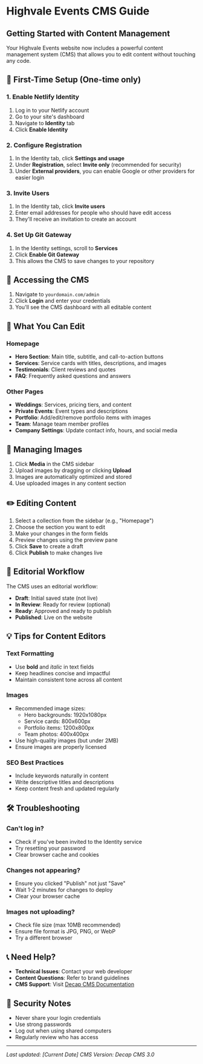 # Highvale Events CMS Guide

## Getting Started with Content Management

Your Highvale Events website now includes a powerful content management system (CMS) that allows you to edit content without touching any code.

## 🚀 First-Time Setup (One-time only)

### 1. Enable Netlify Identity
1. Log in to your Netlify account
2. Go to your site's dashboard
3. Navigate to **Identity** tab
4. Click **Enable Identity**

### 2. Configure Registration
1. In the Identity tab, click **Settings and usage**
2. Under **Registration**, select **Invite only** (recommended for security)
3. Under **External providers**, you can enable Google or other providers for easier login

### 3. Invite Users
1. In the Identity tab, click **Invite users**
2. Enter email addresses for people who should have edit access
3. They'll receive an invitation to create an account

### 4. Set Up Git Gateway
1. In the Identity settings, scroll to **Services**
2. Click **Enable Git Gateway**
3. This allows the CMS to save changes to your repository

## 📝 Accessing the CMS

1. Navigate to `yourdomain.com/admin`
2. Click **Login** and enter your credentials
3. You'll see the CMS dashboard with all editable content

## 🎨 What You Can Edit

### Homepage
- **Hero Section**: Main title, subtitle, and call-to-action buttons
- **Services**: Service cards with titles, descriptions, and images
- **Testimonials**: Client reviews and quotes
- **FAQ**: Frequently asked questions and answers

### Other Pages
- **Weddings**: Services, pricing tiers, and content
- **Private Events**: Event types and descriptions
- **Portfolio**: Add/edit/remove portfolio items with images
- **Team**: Manage team member profiles
- **Company Settings**: Update contact info, hours, and social media

## 📸 Managing Images

1. Click **Media** in the CMS sidebar
2. Upload images by dragging or clicking **Upload**
3. Images are automatically optimized and stored
4. Use uploaded images in any content section

## ✏️ Editing Content

1. Select a collection from the sidebar (e.g., "Homepage")
2. Choose the section you want to edit
3. Make your changes in the form fields
4. Preview changes using the preview pane
5. Click **Save** to create a draft
6. Click **Publish** to make changes live

## 🔄 Editorial Workflow

The CMS uses an editorial workflow:
- **Draft**: Initial saved state (not live)
- **In Review**: Ready for review (optional)
- **Ready**: Approved and ready to publish
- **Published**: Live on the website

## 💡 Tips for Content Editors

### Text Formatting
- Use **bold** and *italic* in text fields
- Keep headlines concise and impactful
- Maintain consistent tone across all content

### Images
- Recommended image sizes:
  - Hero backgrounds: 1920x1080px
  - Service cards: 800x600px
  - Portfolio items: 1200x800px
  - Team photos: 400x400px
- Use high-quality images (but under 2MB)
- Ensure images are properly licensed

### SEO Best Practices
- Include keywords naturally in content
- Write descriptive titles and descriptions
- Keep content fresh and updated regularly

## 🛠️ Troubleshooting

### Can't log in?
- Check if you've been invited to the Identity service
- Try resetting your password
- Clear browser cache and cookies

### Changes not appearing?
- Ensure you clicked "Publish" not just "Save"
- Wait 1-2 minutes for changes to deploy
- Clear your browser cache

### Images not uploading?
- Check file size (max 10MB recommended)
- Ensure file format is JPG, PNG, or WebP
- Try a different browser

## 📞 Need Help?

- **Technical Issues**: Contact your web developer
- **Content Questions**: Refer to brand guidelines
- **CMS Support**: Visit [Decap CMS Documentation](https://decapcms.org/docs/)

## 🔐 Security Notes

- Never share your login credentials
- Use strong passwords
- Log out when using shared computers
- Regularly review who has access

---

*Last updated: [Current Date]*
*CMS Version: Decap CMS 3.0*
